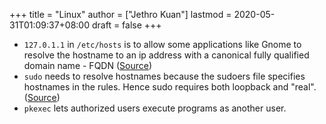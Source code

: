 +++
title = "Linux"
author = ["Jethro Kuan"]
lastmod = 2020-05-31T01:09:37+08:00
draft = false
+++

- `127.0.1.1` in `/etc/hosts` is to allow some applications like Gnome to
  resolve the hostname to an ip address with a canonical fully
  qualified domain name - FQDN ([Source](http://www.leonardoborda.com/blog/127-0-1-1-ubuntu-debian/))
- `sudo` needs to resolve hostnames because the sudoers file specifies
  hostnames in the rules. Hence sudo requires both loopback and
  "real". ([Source](https://unix.stackexchange.com/questions/218145/why-does-sudo-need-the-loopback-interface))
- `pkexec` lets authorized users execute programs as another user.
